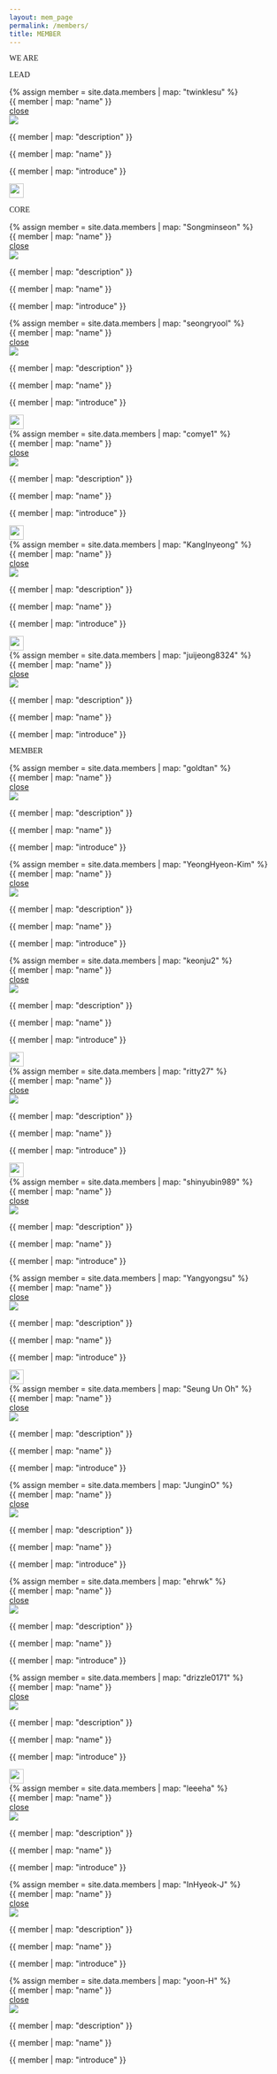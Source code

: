 ```yaml
---
layout: mem_page
permalink: /members/
title: MEMBER
---
```


<head>
    <meta charset="UTF-8">
    <link rel="stylesheet" href="/css/member.css">
    <link rel="stylesheet" href="/css/folder.css">
    <link rel="stylesheet" href="/css/click_members.css">

</head>

<body>
    <div class="container" style="font-family: 'Google Sans'">
        <p>WE ARE <span class="typed-text"></span><span class="cursor">&nbsp;</span></p>
    </div>
    <!-- lead part start -->
    <div class="introduction">
        <p class="who" style="font-family: 'Google Sans';">LEAD</p>
        <div class="member-card-container">
            <div class="member-card">
                <div class="folder" id="su">
                    {% assign member = site.data.members | map: "twinklesu" %}
                </div>
                <span class="member-name">{{ member | map: "name" }}</span>
            </div>
            <div class="black_bg" id="su">
                <div class="modal_close" id="su"><a href="#;">close</a></div>
            </div>
            <!-- modal start -->
            <div class="modal_wrap" id="su">
                <div class="the_member">
                    <img class="member_image" src="https://github.com/{{ member | map: 'github' }}.png">
                    <div class="member_description">
                        <p class="text" id="title"> {{ member | map: "description" }} </p>
                        <p class="text" id="name"> {{ member | map: "name" }} </p>
                        <P class="text" id="d"> {{ member | map: "introduce" }}</p>
                        <span class="member-icon"><a class="link-dark"
                                href="https://github.com/{{ member | map: 'github' }}" target="_blank"><i
                                    class="fa fa-github fa-2x"></i></a></span>
                        <a rel="author" href="{{ member | map: 'blog' }}" target="_blank"><img
                                src="/img/blog_icon/{{ member | map: 'blog_platform' }}.jpg" width="26px"></a>
                    </div>
                </div>
            </div>
            <!-- modal end -->
        </div>
    </div>
    <!-- lead part end -->
    <!-- core part start -->
    <div class="introduction not-lead-part">
        <p class="who" style="font-family: 'Google Sans';">CORE</p>
        <div class="member-card-container">
            <div class="member-card">
                <div class="folder" id="min">
                    {% assign member = site.data.members | map: "Songminseon" %}
                </div>
                <span class="member-name">{{ member | map: "name" }}</span>
            </div>
            <div class="black_bg" id="min">
                <div class="modal_close" id="min"><a href="#;">close</a></div>
            </div>
            <div class="modal_wrap" id="min">
                <div class="the_member">
                    <img class="member_image" src="https://github.com/{{ member | map: 'github' }}.png">
                    <div class="member_description">
                        <p class="text" id="title"> {{ member | map: "description" }} </p>
                        <p class="text" id="name"> {{ member | map: "name" }} </p>
                        <P class="text" id="d"> {{ member | map: "introduce" }}</p>
                        <span class="member-icon"><a class="link-dark"
                                href="https://github.com/{{ member | map: 'github' }}" target="_blank"><i
                                    class="fa fa-github fa-2x"></i></a></span>
                    </div>
                </div>
            </div>
            <div class="member-card">
                {% assign member = site.data.members | map: "seongryool" %}
                <div class="folder" id="seong">
                </div>
                <span class="member-name">{{ member | map: "name" }}</span>
            </div>
            <div class="black_bg" id="seong">
                <div class="modal_close" id="seong"><a href="#;">close</a></div>
            </div>
            <div class="modal_wrap" id="seong">
                <div class="the_member">
                    <img class="member_image" src="https://github.com/{{ member | map: 'github' }}.png">
                    <div class="member_description">
                        <p class="text" id="title"> {{ member | map: "description" }} </p>
                        <p class="text" id="name"> {{ member | map: "name" }} </p>
                        <P class="text" id="d"> {{ member | map: "introduce" }}</p>
                        <span class="member-icon"><a class="link-dark"
                                href="https://github.com/{{ member | map: 'github' }}" target="_blank"><i
                                    class="fa fa-github fa-2x"></i></a></span>
                        <a rel="author" href="{{ member | map: 'blog' }}" target="_blank"><img
                                src="/img/blog_icon/{{ member | map: 'blog_platform' }}.jpg" width="26px"></a>
                    </div>
                </div>
            </div>
            <div class="member-card">
                {% assign member = site.data.members | map: "comye1" %}
                <div class="folder" id="ye">
                </div>
                <span class="member-name">{{ member | map: "name" }}</span>
            </div>
            <div class="black_bg" id="ye">
                <div class="modal_close" id="ye"><a href="#;">close</a></div>
            </div>
            <div class="modal_wrap" id="ye">
                <div class="the_member">
                    <img class="member_image" src="https://github.com/{{ member | map: 'github' }}.png">
                    <div class="member_description">
                        <p class="text" id="title"> {{ member | map: "description" }} </p>
                        <p class="text" id="name"> {{ member | map: "name" }} </p>
                        <P class="text" id="d"> {{ member | map: "introduce" }}</p>
                        <span class="member-icon"><a class="link-dark"
                                href="https://github.com/{{ member | map: 'github' }}" target="_blank"><i
                                    class="fa fa-github fa-2x"></i></a></span>
                        <a rel="author" href="{{ member | map: 'blog' }}" target="_blank"><img
                                src="/img/blog_icon/{{ member | map: 'blog_platform' }}.jpg" width="26px"></a>
                    </div>
                </div>
            </div>
            <div class="member-card">
                {% assign member = site.data.members | map: "KangInyeong" %}
                <div class="folder" id="in">
                </div>
                <span class="member-name">{{ member | map: "name" }}</span>
            </div>
            <div class="black_bg" id="in">
                <div class="modal_close" id="in"><a href="#;">close</a></div>
            </div>
            <div class="modal_wrap" id="in">
                <div class="the_member">
                    <img class="member_image" src="https://github.com/{{ member | map: 'github' }}.png">
                    <div class="member_description">
                        <p class="text" id="title"> {{ member | map: "description" }} </p>
                        <p class="text" id="name"> {{ member | map: "name" }} </p>
                        <P class="text" id="d"> {{ member | map: "introduce" }}</p>
                        <span class="member-icon"><a class="link-dark"
                                href="https://github.com/{{ member | map: 'github' }}" target="_blank"><i
                                    class="fa fa-github fa-2x"></i></a></span>
                        <a rel="author" href="{{ member | map: 'blog' }}" target="_blank"><img
                                src="/img/blog_icon/{{ member | map: 'blog_platform' }}.jpg" width="26px"></a>
                    </div>
                </div>
            </div>
            <div class="member-card">
                {% assign member = site.data.members | map: "juijeong8324" %}
                <div class="folder" id="ui">
                </div>
                <span class="member-name">{{ member | map: "name" }}</span>
            </div>
            <div class="black_bg" id="ui">
                <div class="modal_close" id="ui"><a href="#;">close</a></div>
            </div>
            <div class="modal_wrap" id="ui">
                <div class="the_member">
                    <img class="member_image" src="https://github.com/{{ member | map: 'github' }}.png">
                    <div class="member_description">
                        <p class="text" id="title"> {{ member | map: "description" }} </p>
                        <p class="text" id="name"> {{ member | map: "name" }} </p>
                        <P class="text" id="d"> {{ member | map: "introduce" }}</p>
                        <span class="member-icon"><a class="link-dark"
                                href="https://github.com/{{ member | map: 'github' }}" target="_blank"><i
                                    class="fa fa-github fa-2x"></i></a></span>
                    </div>
                </div>
            </div>
        </div>
    </div>
    <!-- Core part end -->
    <!-- member part start -->
    <div class="introduction not-lead-part">
        <p class="who" style="font-family: 'Google Sans';">MEMBER</p>
        <div class="member-card-container">
            <div class="member-card">
                {% assign member = site.data.members | map: "goldtan" %}
                <div class="folder" id="goldtan">
                </div>
                <span class="member-name">{{ member | map: "name" }}</span>
            </div>
            <div class="black_bg" id="goldtan">
                <div class="modal_close" id="goldtan"><a href="#;">close</a></div>
            </div>
            <div class="modal_wrap" id="goldtan">
                <div class="the_member">
                    <img class="member_image" src="https://github.com/{{ member | map: 'github' }}.png">
                    <div class="member_description">
                        <p class="text" id="title"> {{ member | map: "description" }} </p>
                        <p class="text" id="name"> {{ member | map: "name" }} </p>
                        <P class="text" id="d"> {{ member | map: "introduce" }}</p>
                        <span class="member-icon"><a class="link-dark"
                                href="https://github.com/{{ member | map: 'github' }}" target="_blank"><i
                                    class="fa fa-github fa-2x"></i></a></span>
                    </div>
                </div>
            </div>
            <div class="member-card">
                {% assign member = site.data.members | map: "YeongHyeon-Kim" %}
                <div class="folder" id="yh">
                </div>
                <span class="member-name">{{ member | map: "name" }}</span>
            </div>
            <div class="black_bg" id="yh">
                <div class="modal_close" id="yh"><a href="#;">close</a></div>
            </div>
            <div class="modal_wrap" id="yh">
                <div class="the_member">
                    <img class="member_image" src="https://github.com/{{ member | map: 'github' }}.png">
                    <div class="member_description">
                        <p class="text" id="title"> {{ member | map: "description" }} </p>
                        <p class="text" id="name"> {{ member | map: "name" }} </p>
                        <P class="text" id="d"> {{ member | map: "introduce" }}</p>
                        <span class="member-icon"><a class="link-dark"
                                href="https://github.com/{{ member | map: 'github' }}" target="_blank"><i
                                    class="fa fa-github fa-2x"></i></a></span>
                    </div>
                </div>
            </div>
            <div class="member-card">
                {% assign member = site.data.members | map: "keonju2" %}
                <div class="folder" id="keonju2">
                </div>
                <span class="member-name">{{ member | map: "name" }}</span>
            </div>
            <div class="black_bg" id="keonju2">
                <div class="modal_close" id="keonju2"><a href="#;">close</a></div>
            </div>
            <div class="modal_wrap" id="keonju2">
                <div class="the_member">
                    <img class="member_image" src="https://github.com/{{ member | map: 'github' }}.png">
                    <div class="member_description">
                        <p class="text" id="title"> {{ member | map: "description" }} </p>
                        <p class="text" id="name"> {{ member | map: "name" }} </p>
                        <P class="text" id="d"> {{ member | map: "introduce" }}</p>
                        <span class="member-icon"><a class="link-dark"
                                href="https://github.com/{{ member | map: 'github' }}" target="_blank"><i
                                    class="fa fa-github fa-2x"></i></a></span>
                        <a rel="author" href="{{ member | map: 'blog' }}" target="_blank"><img
                                src="/img/blog_icon/{{ member | map: 'blog_platform' }}.jpg" width="26px"></a>
                    </div>
                </div>
            </div>
            <div class="member-card">
                {% assign member = site.data.members | map: "ritty27" %}
                <div class="folder" id="jisoo">
                </div>
                <span class="member-name">{{ member | map: "name" }}</span>
            </div>
            <div class="black_bg" id="jisoo">
                <div class="modal_close" id="jisoo"><a href="#;">close</a></div>
            </div>
            <div class="modal_wrap" id="jisoo">
                <div class="the_member">
                    <img class="member_image" src="https://github.com/{{ member | map: 'github' }}.png">
                    <div class="member_description">
                        <p class="text" id="title"> {{ member | map: "description" }} </p>
                        <p class="text" id="name"> {{ member | map: "name" }} </p>
                        <P class="text" id="d"> {{ member | map: "introduce" }}</p>
                        <span class="member-icon"><a class="link-dark"
                                href="https://github.com/{{ member | map: 'github' }}" target="_blank"><i
                                    class="fa fa-github fa-2x"></i></a></span>
                                                <a rel="author" href="{{ member | map: 'blog' }}" target="_blank"><img
                                src="/img/blog_icon/{{ member | map: 'blog_platform' }}.jpg" width="26px"></a>
                    </div>
                </div>
            </div>
            <div class="member-card">
                {% assign member = site.data.members | map: "shinyubin989" %}
                <div class="folder" id="shinyubin989">
                </div>
                <span class="member-name">{{ member | map: "name" }}</span>
            </div>
            <div class="black_bg" id="shinyubin989">
                <div class="modal_close" id="shinyubin989"><a href="#;">close</a></div>
            </div>
            <div class="modal_wrap" id="shinyubin989">
                <div class="the_member">
                    <img class="member_image" src="https://github.com/{{ member | map: 'github' }}.png">
                    <div class="member_description">
                        <p class="text" id="title"> {{ member | map: "description" }} </p>
                        <p class="text" id="name"> {{ member | map: "name" }} </p>
                        <P class="text" id="d"> {{ member | map: "introduce" }}</p>
                        <span class="member-icon"><a class="link-dark"
                                href="https://github.com/{{ member | map: 'github' }}" target="_blank"><i
                                    class="fa fa-github fa-2x"></i></a></span>
                    </div>
                </div>
            </div>
            <div class="member-card">
                {% assign member = site.data.members | map: "Yangyongsu" %}
                <div class="folder" id="yongsu">
                </div>
                <span class="member-name">{{ member | map: "name" }}</span>
            </div>
            <div class="black_bg" id="yongsu">
                <div class="modal_close" id="yongsu"><a href="#;">close</a></div>
            </div>
            <div class="modal_wrap" id="yongsu">
                <div class="the_member">
                    <img class="member_image" src="https://github.com/{{ member | map: 'github' }}.png">
                    <div class="member_description">
                        <p class="text" id="title"> {{ member | map: "description" }} </p>
                        <p class="text" id="name"> {{ member | map: "name" }} </p>
                        <P class="text" id="d"> {{ member | map: "introduce" }}</p>
                        <span class="member-icon"><a class="link-dark"
                                href="https://github.com/{{ member | map: 'github' }}" target="_blank"><i
                                    class="fa fa-github fa-2x"></i></a></span>
                        <a rel="author" href="{{ member | map: 'blog' }}" target="_blank"><img
                                src="/img/blog_icon/{{ member | map: 'blog_platform' }}.jpg" width="26px"></a>
                    </div>
                </div>
            </div>
            <div class="member-card">
                {% assign member = site.data.members | map: "Seung Un Oh" %}
                <div class="folder" id="pathpioneer">
                </div>
                <span class="member-name">{{ member | map: "name" }}</span>
            </div>
            <div class="black_bg" id="pathpioneer">
                <div class="modal_close" id="pathpioneer"><a href="#;">close</a></div>
            </div>
            <div class="modal_wrap" id="pathpioneer">
                <div class="the_member">
                    <img class="member_image" src="https://github.com/{{ member | map: 'github' }}.png">
                    <div class="member_description">
                        <p class="text" id="title"> {{ member | map: "description" }} </p>
                        <p class="text" id="name"> {{ member | map: "name" }} </p>
                        <P class="text" id="d"> {{ member | map: "introduce" }}</p>
                        <span class="member-icon"><a class="link-dark"
                                href="https://github.com/{{ member | map: 'github' }}" target="_blank"><i
                                    class="fa fa-github fa-2x"></i></a></span>
                    </div>
                </div>
            </div>
            <div class="member-card">
                {% assign member = site.data.members | map: "JunginO" %}
                <div class="folder" id="jungin">
                </div>
                <span class="member-name">{{ member | map: "name" }}</span>
            </div>
            <div class="black_bg" id="jungin">
                <div class="modal_close" id="jungin"><a href="#;">close</a></div>
            </div>
            <div class="modal_wrap" id="jungin">
                <div class="the_member">
                    <img class="member_image" src="https://github.com/{{ member | map: 'github' }}.png">
                    <div class="member_description">
                        <p class="text" id="title"> {{ member | map: "description" }} </p>
                        <p class="text" id="name"> {{ member | map: "name" }} </p>
                        <P class="text" id="d"> {{ member | map: "introduce" }}</p>
                        <span class="member-icon"><a class="link-dark"
                                href="https://github.com/{{ member | map: 'github' }}" target="_blank"><i
                                    class="fa fa-github fa-2x"></i></a></span>
                    </div>
                </div>
            </div>
            <div class="member-card">
                {% assign member = site.data.members | map: "ehrwk" %}
                <div class="folder" id="ehrwk">
                </div>
                <span class="member-name">{{ member | map: "name" }}</span>
            </div>
            <div class="black_bg" id="ehrwk">
                <div class="modal_close" id="ehrwk"><a href="#;">close</a></div>
            </div>
            <div class="modal_wrap" id="ehrwk">
                <div class="the_member">
                    <img class="member_image" src="https://github.com/{{ member | map: 'github' }}.png">
                    <div class="member_description">
                        <p class="text" id="title"> {{ member | map: "description" }} </p>
                        <p class="text" id="name"> {{ member | map: "name" }} </p>
                        <P class="text" id="d"> {{ member | map: "introduce" }}</p>
                        <span class="member-icon"><a class="link-dark"
                                href="https://github.com/{{ member | map: 'github' }}" target="_blank"><i
                                    class="fa fa-github fa-2x"></i></a></span>
                    </div>
                </div>
            </div>
            <div class="member-card">
                {% assign member = site.data.members | map: "drizzle0171" %}
                <div class="folder" id="drizzle">
                </div>
                <span class="member-name">{{ member | map: "name" }}</span>
            </div>
            <div class="black_bg" id="drizzle">
                <div class="modal_close" id="drizzle"><a href="#;">close</a></div>
            </div>
            <div class="modal_wrap" id="drizzle">
                <div class="the_member">
                    <img class="member_image" src="https://github.com/{{ member | map: 'github' }}.png">
                    <div class="member_description">
                        <p class="text" id="title"> {{ member | map: "description" }} </p>
                        <p class="text" id="name"> {{ member | map: "name" }} </p>
                        <P class="text" id="d"> {{ member | map: "introduce" }}</p>
                        <span class="member-icon"><a class="link-dark"
                                href="https://github.com/{{ member | map: 'github' }}" target="_blank"><i
                                    class="fa fa-github fa-2x"></i></a></span>
                        <a rel="author" href="{{ member | map: 'blog' }}" target="_blank"><img
                                src="/img/blog_icon/{{ member | map: 'blog_platform' }}.jpg" width="26px"></a>
                    </div>
                </div>
            </div>
            <div class="member-card">
                {% assign member = site.data.members | map: "leeeha" %}
                <div class="folder" id="leeeha">
                </div>
                <span class="member-name">{{ member | map: "name" }}</span>
            </div>
            <div class="black_bg" id="leeeha">
                <div class="modal_close" id="leeeha"><a href="#;">close</a></div>
            </div>
            <div class="modal_wrap" id="leeeha">
                <div class="the_member">
                    <img class="member_image" src="https://github.com/{{ member | map: 'github' }}.png">
                    <div class="member_description">
                        <p class="text" id="title"> {{ member | map: "description" }} </p>
                        <p class="text" id="name"> {{ member | map: "name" }} </p>
                        <P class="text" id="d"> {{ member | map: "introduce" }}</p>
                        <span class="member-icon"><a class="link-dark"
                                href="https://github.com/{{ member | map: 'github' }}" target="_blank"><i
                                    class="fa fa-github fa-2x"></i></a></span>
                    </div>
                </div>
            </div>
            <div class="member-card">
                {% assign member = site.data.members | map: "InHyeok-J" %}
                <div class="folder" id="jih">
                </div>
                <span class="member-name">{{ member | map: "name" }}</span>
            </div>
            <div class="black_bg" id="jih">
                <div class="modal_close" id="jih"><a href="#;">close</a></div>
            </div>
            <div class="modal_wrap" id="jih">
                <div class="the_member">
                    <img class="member_image" src="https://github.com/{{ member | map: 'github' }}.png">
                    <div class="member_description">
                        <p class="text" id="title"> {{ member | map: "description" }} </p>
                        <p class="text" id="name"> {{ member | map: "name" }} </p>
                        <P class="text" id="d"> {{ member | map: "introduce" }}</p>
                        <span class="member-icon"><a class="link-dark"
                                href="https://github.com/{{ member | map: 'github' }}" target="_blank"><i
                                    class="fa fa-github fa-2x"></i></a></span>
                    </div>
                </div>
            </div>
            <div class="member-card">
                {% assign member = site.data.members | map: "yoon-H" %}
                <div class="folder" id="yoonjae">
                </div>
                <span class="member-name">{{ member | map: "name" }}</span>
            </div>
            <div class="black_bg" id="yoonjae">
                <div class="modal_close" id="yoonjae"><a href="#;">close</a></div>
            </div>
            <div class="modal_wrap" id="yoonjae">
                <div class="the_member">
                    <img class="member_image" src="https://github.com/{{ member | map: 'github' }}.png">
                    <div class="member_description">
                        <p class="text" id="title"> {{ member | map: "description" }} </p>
                        <p class="text" id="name"> {{ member | map: "name" }} </p>
                        <P class="text" id="d"> {{ member | map: "introduce" }}</p>
                        <span class="member-icon"><a class="link-dark"
                                href="https://github.com/{{ member | map: 'github' }}" target="_blank"><i
                                    class="fa fa-github fa-2x"></i></a></span>
                    </div>
                </div>
            </div>
        </div>
    </div>
    <!-- member part end -->
    <div class="introduction not-lead-part">
        <!-- 밑에 공간을 만들어주기 위해서-->
        <div class="member-card-container">
            <div class="member-card"></div>
        </div>
    </div>
    <!-- js는 마지막즈음에 두도록 하자! -->
    <script src="/js/member.js"></script> <!-- 이 js는 꼭 마지막에 두는 것을 추천! html 코드를 보고 움직이기 때문! -->
    <script src="/js/click_members.js"></script>
</body>
